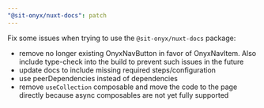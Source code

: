 ```yaml
---
"@sit-onyx/nuxt-docs": patch
---
```


Fix some issues when trying to use the `@sit-onyx/nuxt-docs` package:

- remove no longer existing OnyxNavButton in favor of OnyxNavItem. Also include type-check into the build to prevent such issues in the future
- update docs to include missing required steps/configuration
- use peerDependencies instead of dependencies
- remove `useCollection` composable and move the code to the page directly because async composables are not yet fully supported
